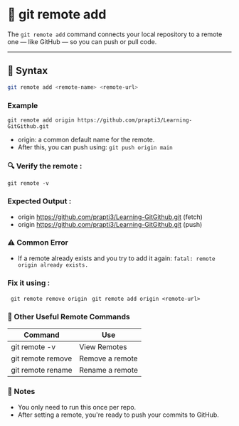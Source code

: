 # 🔗 git remote add

The `git remote add` command connects your local repository to a remote one — like GitHub — so you can push or pull code.

---

## 🔹 Syntax

```bash
git remote add <remote-name> <remote-url>

```

### Example 
```git remote add origin https://github.com/prapti3/Learning-GitGithub.git```

- origin: a common default name for the remote.
- After this, you can push using:
  `git push origin main`

### 🔍 Verify the remote : 
`git remote -v`

### Expected Output :
- origin  https://github.com/prapti3/Learning-GitGithub.git (fetch)
- origin  https://github.com/prapti3/Learning-GitGithub.git (push)

### ⚠️ Common Error
- If a remote already exists and you try to add it again:
`fatal: remote origin already exists.`

### Fix it using : 
` git remote remove origin`
` git remote add origin <remote-url>`

### 🔁 Other Useful Remote Commands

| Command | Use | 
| --- | --- |
| git remote -v | View Remotes | 
| git remote remove <name> | Remove a remote | 
| git remote rename <old><new> | Rename a remote |


### 📝 Notes
- You only need to run this once per repo.
- After setting a remote, you're ready to push your commits to GitHub.




